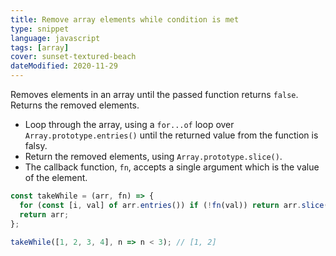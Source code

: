 ```yaml
---
title: Remove array elements while condition is met
type: snippet
language: javascript
tags: [array]
cover: sunset-textured-beach
dateModified: 2020-11-29
---
```


Removes elements in an array until the passed function returns `false`.
Returns the removed elements.

- Loop through the array, using a `for...of` loop over `Array.prototype.entries()` until the returned value from the function is falsy.
- Return the removed elements, using `Array.prototype.slice()`.
- The callback function, `fn`, accepts a single argument which is the value of the element.

```js
const takeWhile = (arr, fn) => {
  for (const [i, val] of arr.entries()) if (!fn(val)) return arr.slice(0, i);
  return arr;
};
```

```js
takeWhile([1, 2, 3, 4], n => n < 3); // [1, 2]
```
